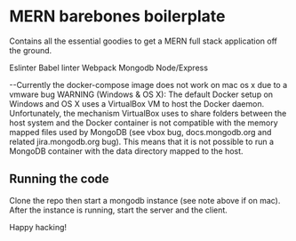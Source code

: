 # MERN barebones boilerplate
Contains all the essential goodies to get a MERN full stack application off the ground.

Eslinter
Babel
linter
Webpack
Mongodb
Node/Express

--Currently the docker-compose image does not work on mac os x due to a vmware bug WARNING (Windows & OS X): The default Docker setup on Windows and OS X uses a VirtualBox VM to host the Docker daemon. Unfortunately, the mechanism VirtualBox uses to share folders between the host system and the Docker container is not compatible with the memory mapped files used by MongoDB (see vbox bug, docs.mongodb.org and related jira.mongodb.org bug). This means that it is not possible to run a MongoDB container with the data directory mapped to the host.

## Running the code
Clone the repo then start a mongodb instance (see note above if on mac). After the instance is running, start the server and the client.

Happy hacking!
